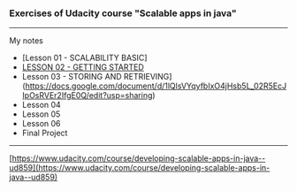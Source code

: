 ### Exercises of Udacity course "Scalable apps in java"  
---
My notes
 * [Lesson 01 - SCALABILITY BASIC]
 * [LESSON 02 - GETTING STARTED](https://docs.google.com/document/d/1klePdOncbYG_nPtHo6PiGOOJUQutyIbgYOZ9gXGGPoA/edit?usp=sharing)
 * Lesson 03 - STORING AND RETRIEVING](https://docs.google.com/document/d/1lQlsVYqyfbIxO4jHsb5L_02R5EcJIpOsRVEr2IfgE0Q/edit?usp=sharing)
 * Lesson 04
 * Lesson 05
 * Lesson 06
 * Final Project  

--- 
[https://www.udacity.com/course/developing-scalable-apps-in-java--ud859](https://www.udacity.com/course/developing-scalable-apps-in-java--ud859)
